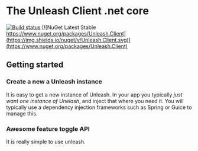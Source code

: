 # The Unleash Client .net core

[![Build status](https://ci.appveyor.com/api/projects/status/cs4o9vjcgj9kv5es?svg=true)](https://ci.appveyor.com/project/onybo/unleash-client-core)
[![NuGet Latest Stable https://www.nuget.org/packages/Unleash.Client](https://img.shields.io/nuget/v/Unleash.Client.svg)](https://www.nuget.org/packages/Unleash.Client)

## Getting started


### Create a new a Unleash instance

It is easy to get a new instance of Unleash. In your app you typically *just want one instance of Unelash*, and inject that where you need it. You will typically use a dependency injection frameworks such as Spring or Guice to manage this. 


### Awesome feature toggle API

It is really simple to use unleash.

